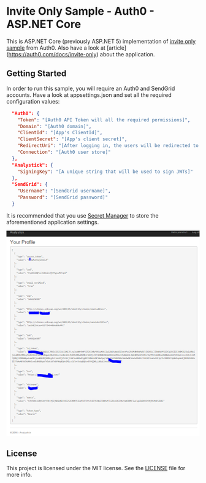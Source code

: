 # Invite Only Sample - Auth0 - ASP.NET Core
This is ASP.NET Core (previously ASP.NET 5) implementation of [invite only sample] from Auth0. Also have a look at [article] (https://auth0.com/docs/invite-only) about the application.

## Getting Started
In order to run this sample, you will require an Auth0 and SendGrid accounts. Have a look at appsettings.json and set all the required configuration values:

```json
  "Auth0": {
    "Token": "[Auth0 API Token will all the required permissions]",
    "Domain": "[Auth0 domain]",
    "ClientId": "[App's ClientId]",
    "ClientSecret": "[App's client secret]",
    "RedirectUri": "[After logging in, the users will be redirected to this uri]",
    "Connection": "[Auth0 user store]"
  },
  "Analystick": {
    "SigningKey": "[A unique string that will be used to sign JWTs]" 
  },
  "SendGrid": {
    "Username": "[SendGrid username]",
    "Password": "[SendGrid password]"
  }
```

It is recommended that you use [Secret Manager] to store the aforementioned application settings.

![Screenshot](/screenshots/ss1.png?raw=true)

## License
This project is licensed under the MIT license. See the [LICENSE](LICENSE) file for more info.

[invite only sample]: <https://github.com/auth0/auth0-invite-only-sample>
[Secret Manager]: <https://docs.asp.net/en/latest/security/app-secrets.html#secret-manager>
